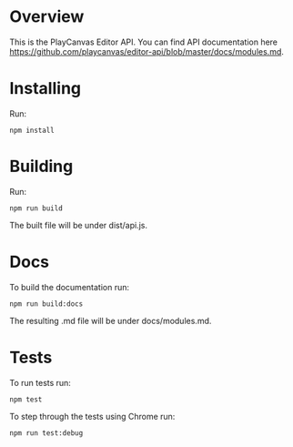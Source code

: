 # Overview

This is the PlayCanvas Editor API. You can find API documentation here https://github.com/playcanvas/editor-api/blob/master/docs/modules.md.

# Installing
Run:
```
npm install
```

# Building

Run:
```
npm run build
```

The built file will be under dist/api.js.

# Docs

To build the documentation run:
```
npm run build:docs
```

The resulting .md file will be under docs/modules.md.

# Tests

To run tests run:
```
npm test
```

To step through the tests using Chrome run:
```
npm run test:debug
```

